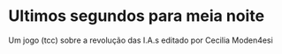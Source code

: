 # Ultimos segundos para meia noite
 Um jogo (tcc) sobre a revolução das I.A.s 
editado por Cecilia Moden4esi 
